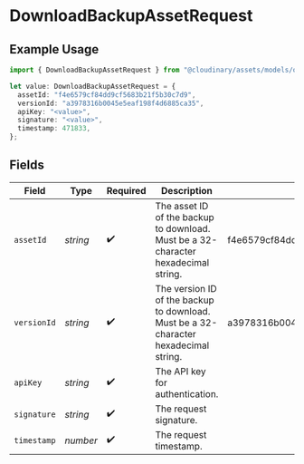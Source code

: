 # DownloadBackupAssetRequest

## Example Usage

```typescript
import { DownloadBackupAssetRequest } from "@cloudinary/assets/models/operations";

let value: DownloadBackupAssetRequest = {
  assetId: "f4e6579cf84dd9cf5683b21f5b30c7d9",
  versionId: "a3978316b0045e5eaf198f4d6885ca35",
  apiKey: "<value>",
  signature: "<value>",
  timestamp: 471833,
};
```

## Fields

| Field                                                                                | Type                                                                                 | Required                                                                             | Description                                                                          | Example                                                                              |
| ------------------------------------------------------------------------------------ | ------------------------------------------------------------------------------------ | ------------------------------------------------------------------------------------ | ------------------------------------------------------------------------------------ | ------------------------------------------------------------------------------------ |
| `assetId`                                                                            | *string*                                                                             | :heavy_check_mark:                                                                   | The asset ID of the backup to download. Must be a 32-character hexadecimal string.   | f4e6579cf84dd9cf5683b21f5b30c7d9                                                     |
| `versionId`                                                                          | *string*                                                                             | :heavy_check_mark:                                                                   | The version ID of the backup to download. Must be a 32-character hexadecimal string. | a3978316b0045e5eaf198f4d6885ca35                                                     |
| `apiKey`                                                                             | *string*                                                                             | :heavy_check_mark:                                                                   | The API key for authentication.                                                      |                                                                                      |
| `signature`                                                                          | *string*                                                                             | :heavy_check_mark:                                                                   | The request signature.                                                               |                                                                                      |
| `timestamp`                                                                          | *number*                                                                             | :heavy_check_mark:                                                                   | The request timestamp.                                                               |                                                                                      |